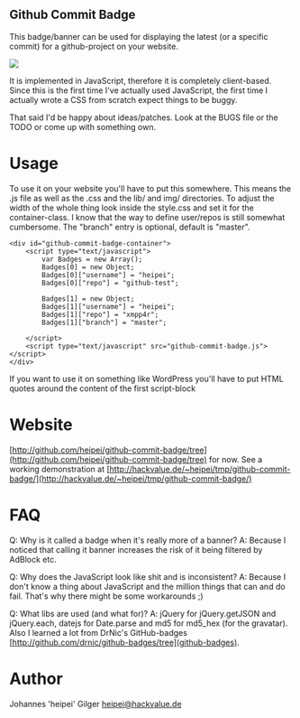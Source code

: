 Github Commit Badge
-------------------

This badge/banner can be used for displaying the latest (or a specific 
commit) for a github-project on your website.

<div><img src="http://hackvalue.de/heipei/wp-content/gallery/screenshots/github-commit-badge.png"></div>

It is implemented in JavaScript, therefore it is completely client-based.
Since this is the first time I've actually used JavaScript, the first 
time I actually wrote a CSS from scratch expect things to be buggy.

That said I'd be happy about ideas/patches. Look at the BUGS file or the 
TODO or come up with something own.

Usage
=====

To use it on your website you'll have to put this somewhere. This means the .js 
file as well as the .css and the lib/ and img/ directories. To adjust the
width of the whole thing look inside the style.css and set it for the 
container-class. I know that the way to define user/repos is still somewhat
cumbersome. The "branch" entry is optional, default is "master".

	<div id="github-commit-badge-container">
		<script type="text/javascript">
			var Badges = new Array();
			Badges[0] = new Object;
			Badges[0]["username"] = "heipei";
			Badges[0]["repo"] = "github-test";
			
			Badges[1] = new Object;
			Badges[1]["username"] = "heipei";
			Badges[1]["repo"] = "xmpp4r";
			Badges[1]["branch"] = "master";
			
		</script>
		<script type="text/javascript" src="github-commit-badge.js"></script>	
	</div>

If you want to use it on something like WordPress you'll have to put HTML
quotes around the content of the first script-block 
		<script type="text/javascript">
			<!--
				var Badges = new Array();
				[...]
				Badges[1]["branch"] = "master";
			-->
		</script>

Website
=======

[http://github.com/heipei/github-commit-badge/tree](http://github.com/heipei/github-commit-badge/tree) for now.
See a working demonstration at [http://hackvalue.de/~heipei/tmp/github-commit-badge/](http://hackvalue.de/~heipei/tmp/github-commit-badge/)

FAQ
===

Q: Why is it called a badge when it's really more of a banner?
A: Because I noticed that calling it banner increases the risk of it
	being filtered by AdBlock etc.

Q: Why does the JavaScript look like shit and is inconsistent?
A: Because I don't know a thing about JavaScript and the million
	things that can and do fail. That's why there might be some
	workarounds ;)

Q: What libs are used (and what for)?
A: jQuery for jQuery.getJSON and jQuery.each, datejs for
	Date.parse and md5 for md5_hex (for the gravatar).
	Also I learned a lot from DrNic's GitHub-badges [http://github.com/drnic/github-badges/tree](github-badges).
	
Author
======

Johannes 'heipei' Gilger <heipei@hackvalue.de>
